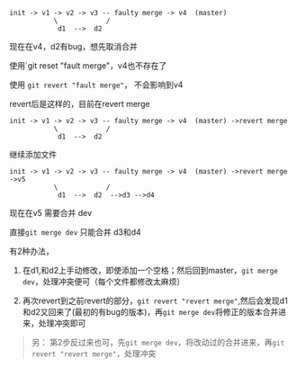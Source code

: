 ```
init -> v1 -> v2 -> v3 -- faulty merge -> v4  (master)
           \            /                     
            d1  -->  d2                                   
```
现在在v4，d2有bug，想先取消合并

使用`git reset "fault merge"，v4也不存在了

使用 `git revert "fault merge"`， 不会影响到v4

revert后是这样的，目前在revert merge
```
init -> v1 -> v2 -> v3 -- faulty merge -> v4  (master) ->revert merge
           \            /                     
            d1  -->  d2  
```
继续添加文件

```
init -> v1 -> v2 -> v3 -- faulty merge -> v4  (master) ->revert merge ->v5
           \            /                     
            d1  -->  d2  -->d3 -->d4
```
现在在v5 需要合并 dev

直接`git merge dev` 只能合并 d3和d4

有2种办法，
1. 在d1,和d2上手动修改，即使添加一个空格；然后回到master，`git merge dev`，处理冲突便可（每个文件都修改太麻烦）

2. 再次revert到之前revert的部分，`git revert "revert merge"`,然后会发现d1和d2又回来了(最初的有bug的版本)，再`git merge dev`将修正的版本合并进来，处理冲突即可

>另： 第2步反过来也可，先`git merge dev`，将改动过的合并进来，再`git revert "revert merge"`，处理冲突